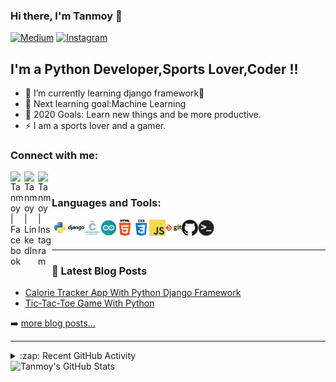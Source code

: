 ### Hi there, I'm Tanmoy 👋

[![Medium](https://img.shields.io/badge/medium-%2312100E.svg?&style=for-the-badge&logo=medium&logoColor=white)](https://medium.com/@tanmoy9920)
[![Instagram](	https://img.shields.io/badge/instagram-%23E4405F.svg?&style=for-the-badge&logo=instagram&logoColor=white)](https://www.instagram.com/tanmoy_sarkar_saikat/)





## I'm a Python Developer,Sports Lover,Coder !!


- 🌱 I’m currently learning django framework🤣
- 👯 Next learning goal:Machine Learning
- 🥅 2020 Goals: Learn new things and be more productive.
- ⚡ I am a sports lover and a gamer.


### Connect with me:


[<img align="left" alt="Tanmoy | Facebook" width="22px" src="https://cdn.jsdelivr.net/npm/simple-icons@v3/icons/facebook.svg" />][facebook]
[<img align="left" alt="Tanmoy | LinkedIn" width="22px" src="https://cdn.jsdelivr.net/npm/simple-icons@v3/icons/linkedin.svg" />][linkedin]
[<img align="left" alt="Tanmoy | Instagram" width="22px" src="https://cdn.jsdelivr.net/npm/simple-icons@v3/icons/instagram.svg" />][instagram]

<br />

### Languages and Tools:

<img align="left" alt="Python" width="26px" src="https://raw.githubusercontent.com/github/explore/80688e429a7d4ef2fca1e82350fe8e3517d3494d/topics/python/python.png" />

<img align="left" alt="Django" width="26px" src="https://raw.githubusercontent.com/github/explore/80688e429a7d4ef2fca1e82350fe8e3517d3494d/topics/django/django.png" />

<img align="left" alt="C" width="26px" src="https://raw.githubusercontent.com/github/explore/80688e429a7d4ef2fca1e82350fe8e3517d3494d/topics/c/c.png" />

<img align="left" alt="Arduino" width="26px" src="https://raw.githubusercontent.com/github/explore/80688e429a7d4ef2fca1e82350fe8e3517d3494d/topics/arduino/arduino.png" />


<img align="left" alt="HTML5" width="26px" src="https://raw.githubusercontent.com/github/explore/80688e429a7d4ef2fca1e82350fe8e3517d3494d/topics/html/html.png" />
<img align="left" alt="CSS3" width="26px" src="https://raw.githubusercontent.com/github/explore/80688e429a7d4ef2fca1e82350fe8e3517d3494d/topics/css/css.png" />

<img align="left" alt="JavaScript" width="26px" src="https://raw.githubusercontent.com/github/explore/80688e429a7d4ef2fca1e82350fe8e3517d3494d/topics/javascript/javascript.png" />

<img align="left" alt="Git" width="26px" src="https://raw.githubusercontent.com/github/explore/80688e429a7d4ef2fca1e82350fe8e3517d3494d/topics/git/git.png" />
<img align="left" alt="GitHub" width="26px" src="https://raw.githubusercontent.com/github/explore/78df643247d429f6cc873026c0622819ad797942/topics/github/github.png" />
<img align="left" alt="Terminal" width="26px" src="https://raw.githubusercontent.com/github/explore/80688e429a7d4ef2fca1e82350fe8e3517d3494d/topics/terminal/terminal.png" />

<br />
<br />

---

### 📕 Latest Blog Posts

<!-- BLOG-POST-LIST:START -->
- [Calorie Tracker App With Python Django Framework](https://medium.com/dev-genius/calorie-tracker-app-with-python-django-framework-cc86dc2046e8?source=rss-df3c6610d16e------2)
- [Tic-Tac-Toe Game With Python](https://medium.com/analytics-vidhya/tic-tac-toe-game-with-python-6934236fe802?source=rss-df3c6610d16e------2)
<!-- BLOG-POST-LIST:END -->

➡️ [more blog posts...](https://medium.com/@tanmoy9920)

---

<details>
  <summary>:zap: Recent GitHub Activity</summary>
  
<!--START_SECTION:activity-->

<!--END_SECTION:activity-->

</details>


  

  <img align="left" alt="Tanmoy's GitHub Stats" src="https://github-readme-stats.codestackr.vercel.app/api?username=Tanmoy-Sarkar&show_icons=true&hide_border=true" />






[youtube]: https://youtube.com/codeSTACKr
[instagram]: https://www.instagram.com/tanmoy_sarkar_saikat/
[facebook]: https://www.facebook.com/tanmoy.sarkar.4085/
[linkedin]: https://www.linkedin.com/in/tanmoy-sarkar-30857b134/
